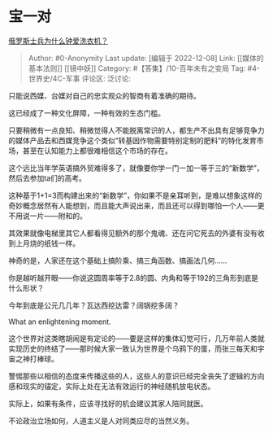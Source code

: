 # 宝一对
[俄罗斯士兵为什么钟爱洗衣机？](https://www.zhihu.com/question/569000157/answer/2792148448)

> Author: #0-Anonymity
> Last update: [编辑于 2022-12-08]
> Link: [[媒体的基本法则]] [[镜中妖]]
> Category: #【答集】/10-百年未有之变局
> Tag: #4-世界史/4C-军事
> 评论区:
> 泛讨论:

只能说西媒、台媒对自己的忠实观众的智商有着准确的期待。

这已经成了一种文化屏障，一种有效的生态门槛。

只要稍微有一点良知、稍微觉得人不能脱离常识的人，都生产不出具有足够竞争力的媒体产品去和西媒竞争这个类似“转基因作物需要特别定制的肥料”的特化发育市场，甚至在认知能力上都很难相信这个市场的存在。

这个远比当年学英语搞外贸难得多了，就像要你学一门一加一等于三的“新数学”，然后去参加ta们的高考。

这种基于1+1=3而构建出来的“新数学”，你如果不是亲耳听到，是难以想象这样的奇妙概念居然有人能想到，而且能大声说出来，而且还可以得到哪怕一个人——更不用说一片——附和的。

其效果就像电梯里其它人都看得见额外的那个鬼魂、还在问它死去的外婆有没有收到上月烧的纸钱一样。

神奇的是，人家还在这个基础上搞阶乘、搞三角函数、搞画法几何……

你是越听越开眼——你说这圆周率等于2.8的圆、内角和等于192的三角形到底是什么形状？

今年到底是公元几几年？瓦达西挖达雷？阔锅挖多阔？

What an enlightening moment.

这个世界对这类瞎胡闹是有定论的——要是这样的集体幻觉可行，几万年前人类就实现历史的终结了——那时候大家一致认为世界是个乌鸦下的蛋，而张三每天和宇宙之神打棒球。

警惕那些以相信的态度来传播这些的人，这些人的意识已经完全丧失了逻辑的方向感和现实的锚定，实际上处在无法有效运行的神经随机放电状态。

实际上，如果有条件，应该寻找好的机会建议其家人陪同就医。

不论政治立场如何，人道主义是人对同类应尽的当然义务。
